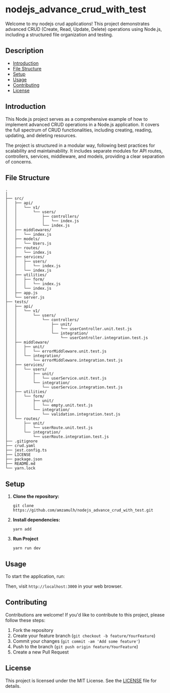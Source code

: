 # nodejs_advance_crud_with_test

Welcome to my nodejs crud applications! This project demonstrates advanced CRUD (Create, Read, Update, Delete) operations using Node.js, including a structured file organization and testing.

## Description
- [Introduction](#introduction)
- [File Structure](#file-structure)
- [Setup](#setup)
- [Usage](#usage)
- [Contributing](#contributing)
- [License](#license)

## Introduction
This Node.js project serves as a comprehensive example of how to implement advanced CRUD operations in a Node.js application. It covers the full spectrum of CRUD functionalities, including creating, reading, updating, and deleting resources.

The project is structured in a modular way, following best practices for scalability and maintainability. It includes separate modules for API routes, controllers, services, middleware, and models, providing a clear separation of concerns.

## File Structure
    .
    │
    ├── src/
    │   ├── api/
    │   │   └── v1/
    │   │       └── users/
    │   │           ├── controllers/
    │   │           │   └── index.js
    │   │           └── index.js
    │   ├── middlewares/
    │   │   └── index.js
    │   ├── models/
    │   │   └── Users.js
    │   ├── routes/
    │   │   └── index.js
    │   ├── services/
    │   │   ├── users/
    │   │   │   └── index.js
    │   │   └── index.js
    │   ├── utilities/
    │   │   ├── form/
    │   │   │   └── index.js
    │   │   └── index.js
    │   ├── app.js
    │   └── server.js
    ├── tests/
    │   ├── api/
    │   │   └── v1/
    │   │       └── users/
    │   │           └── controllers/
    │   │               ├── unit/
    │   │               │   └── userController.unit.test.js
    │   │               └── integration/
    │   │                   └── userController.integration.test.js
    │   ├── middleware/
    │   │   ├── unit/
    │   │   │   └── errorMiddleware.unit.test.js
    │   │   └── integration/
    │   │       └── errorMiddleware.integration.test.js
    │   ├── services/
    │   │   └── users/
    │   │       ├── unit/
    │   │       │   └── userService.unit.test.js
    │   │       └── integration/
    │   │           └── userService.integration.test.js
    │   ├── utilities/
    │   │   └── form/
    │   │       ├── unit/
    │   │       │   └── empty.unit.test.js
    │   │       └── integration/
    │   │           └── validation.integration.test.js
    │   └── routes/
    │       ├── unit/
    │       │   └── userRoute.unit.test.js
    │       └── integration/
    │           └── userRoute.integration.test.js
    ├── .gitignore
    ├── crud.yaml
    ├── jest.config.ts
    ├── LICENSE
    ├── package.json
    ├── README.md
    └── yarn.lock


## Setup
1. **Clone the repository:**
    ```
    git clone https://github.com/amzamulh/nodejs_advance_crud_with_test.git
    ```

2. **Install dependencies:**
    ```
    yarn add
    ```
3. **Run Project**
    ```
    yarn run dev
    ```

## Usage
To start the application, run:

Then, visit `http://localhost:3000` in your web browser.

## Contributing
Contributions are welcome! If you'd like to contribute to this project, please follow these steps:
1. Fork the repository
2. Create your feature branch (`git checkout -b feature/YourFeature`)
3. Commit your changes (`git commit -am 'Add some feature'`)
4. Push to the branch (`git push origin feature/YourFeature`)
5. Create a new Pull Request

## License
This project is licensed under the MIT License. See the [LICENSE](LICENSE) file for details.


